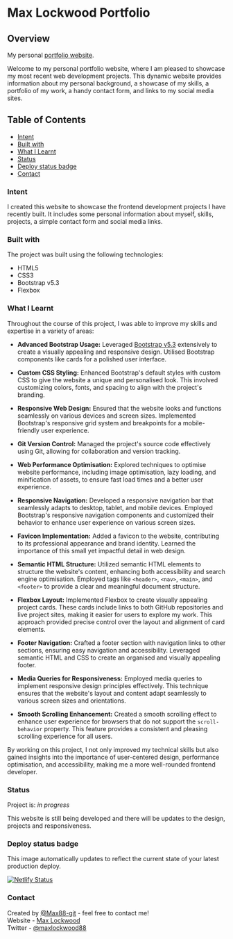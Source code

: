 # Max Lockwood Portfolio

## Overview

My personal [portfolio website](https://www.maxlockwood.uk/).

Welcome to my personal portfolio website, where I am pleased to showcase my most recent web development projects. This dynamic website provides information about my personal background, a showcase of my skills, a portfolio of my work, a handy contact form, and links to my social media sites.

## Table of Contents

- [Intent](#Intent)
- [Built with](#built-with)
- [What I Learnt](#what-i-learnt)
- [Status](#status)
- [Deploy status badge](#deploy-status-badge)
- [Contact](#contact)

### Intent

I created this website to showcase the frontend development projects I have recently built. It includes some personal information about myself, skills, projects, a simple contact form and social media links.

### Built with

The project was built using the following technologies:

- HTML5
- CSS3
- Bootstrap v5.3
- Flexbox

### What I Learnt

Throughout the course of this project, I was able to improve my skills and expertise in a variety of areas:

- **Advanced Bootstrap Usage:** Leveraged [Bootstrap v5.3](https://getbootstrap.com/) extensively to create a visually appealing and responsive design. Utilised Bootstrap components like cards for a polished user interface.

- **Custom CSS Styling:** Enhanced Bootstrap's default styles with custom CSS to give the website a unique and personalised look. This involved customizing colors, fonts, and spacing to align with the project's branding.

- **Responsive Web Design:** Ensured that the website looks and functions seamlessly on various devices and screen sizes. Implemented Bootstrap's responsive grid system and breakpoints for a mobile-friendly user experience.

- **Git Version Control:** Managed the project's source code effectively using Git, allowing for collaboration and version tracking.

- **Web Performance Optimisation:** Explored techniques to optimise website performance, including image optimisation, lazy loading, and minification of assets, to ensure fast load times and a better user experience.

- **Responsive Navigation:** Developed a responsive navigation bar that seamlessly adapts to desktop, tablet, and mobile devices. Employed Bootstrap's responsive navigation components and customized their behavior to enhance user experience on various screen sizes.

- **Favicon Implementation:** Added a favicon to the website, contributing to its professional appearance and brand identity. Learned the importance of this small yet impactful detail in web design.

- **Semantic HTML Structure:** Utilized semantic HTML elements to structure the website's content, enhancing both accessibility and search engine optimisation. Employed tags like `<header>`, `<nav>`, `<main>`, and `<footer>` to provide a clear and meaningful document structure.

- **Flexbox Layout:** Implemented Flexbox to create visually appealing project cards. These cards include links to both GitHub repositories and live project sites, making it easier for users to explore my work. This approach provided precise control over the layout and alignment of card elements.

- **Footer Navigation:** Crafted a footer section with navigation links to other sections, ensuring easy navigation and accessibility. Leveraged semantic HTML and CSS to create an organised and visually appealing footer.

- **Media Queries for Responsiveness:** Employed media queries to implement responsive design principles effectively. This technique ensures that the website's layout and content adapt seamlessly to various screen sizes and orientations.

- **Smooth Scrolling Enhancement:** Created a smooth scrolling effect to enhance user experience for browsers that do not support the `scroll-behavior` property. This feature provides a consistent and pleasing scrolling experience for all users.

By working on this project, I not only improved my technical skills but also gained insights into the importance of user-centered design, performance optimisation, and accessibility, making me a more well-rounded frontend developer.

### Status

Project is: _in progress_

This website is still being developed and there will be updates to the design, projects and responsiveness.

### Deploy status badge

This image automatically updates to reflect the current state of your latest production deploy.

[![Netlify Status](https://api.netlify.com/api/v1/badges/2fbc608a-6942-40d5-8181-9f41ae4728b2/deploy-status)](https://app.netlify.com/sites/maxlockwood/deploys)

### Contact

Created by [@Max88-git](mlockwood@hotmail.co.uk/) - feel free to contact me!
<br>
Website - [Max Lockwood](https://www.maxlockwood.uk/)
<br>
Twitter - [@maxlockwood88](https://twitter.com/maxlockwood88)
